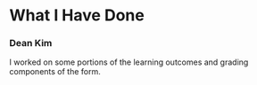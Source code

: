 # What I Have Done
### Dean Kim
I worked on some portions of the learning outcomes and grading components of the form.